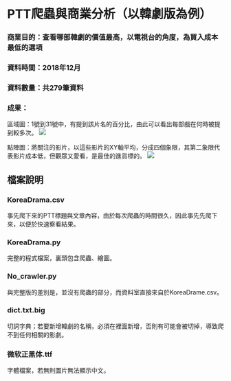 # PTT爬蟲與商業分析（以韓劇版為例）
### 商業目的：查看哪部韓劇的價值最高，以電視台的角度，為買入成本最低的選項
### 資料時間：2018年12月
### 資料數量：共279筆資料
### 成果：
區域圖：1號到31號中，有提到該片名的百分比，由此可以看出每部戲在何時被提到較多次。
![](https://i.imgur.com/CoWcLzi.png)

點陣圖：將關注的影片，以這些影片的XY軸平均，分成四個象限，其第二象限代表影片成本低，但觀眾又愛看，是最佳的進貨標的。
![](https://i.imgur.com/Nzp9vkz.png)

## 檔案說明
### KoreaDrama.csv
事先爬下來的PTT標題與文章內容，由於每次爬蟲的時間很久，因此事先先爬下來，以便於快速察看結果。
### KoreaDrama.py
完整的程式檔案，裏頭包含爬蟲、繪圖。
### No_crawler.py
與完整版的差別是，並沒有爬蟲的部分，而資料室直接來自於KoreaDrame.csv。
### dict.txt.big
切詞字典；若要新增韓劇的名稱，必須在裡面新增，否則有可能會被切掉，導致爬不到任何相關的影劇。
### 微软正黑体.ttf
字體檔案，若無則圖片無法顯示中文。
